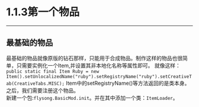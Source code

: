 # 1.1.3第一个物品

----------
## 最基础的物品
最基础的物品就像原版的钻石那样，只能用于合成物品。制作这样的物品也很简单，只需要实例化一个Item,并设置其非本地化名称等属性即可。
就像这样：
```public static final Item Ruby = new Item().setUnlocalizedName("ruby").setRegistryName("ruby").setCreativeTab(CreativeTabs.MISC);```
Item中的setRegistryName()等方法返回的是类本身。  
之后，我们需要注册这个物品。  
新建一个包:`flysong.BasicMod.init`。并在其中添加一个类：`ItemLoader`。
